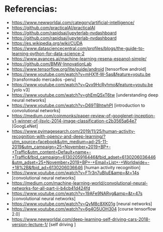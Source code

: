 # Referencias:
* https://www.newworldai.com/category/artificial-intelligence/
* https://github.com/practicalAI/practicalAI
* https://github.com/rapidsai/jupyterlab-nvdashboard
* https://github.com/rapidsai/jupyterlab-nvdashboard
* https://es.wikipedia.org/wiki/CUDA
* https://www.datasciencecentral.com/profiles/blogs/the-guide-to-learning-python-for-data-science-2
* https://www.avances.ai/machine-learning-resena-espanol-simple/
* https://github.com/BMW-InnovationLab
* https://www.tensorflow.org/lite/guide/android [tensorflow android]
* https://www.youtube.com/watch?v=mHX1f-W-5as&feature=youtu.be [transformado mercados -peru]
* https://www.youtube.com/watch?v=Qvx9HcRyhmo&feature=youtu.be [yolo v3]
* https://www.youtube.com/watch?v=ghEmQSxT6tw [understanding deep neural networks]
* https://www.youtube.com/watch?v=D69TBhtwhPI [introduction to convolutional networks]
* https://medium.com/coinmonks/paper-review-of-googlenet-inception-v1-winner-of-ilsvlc-2014-image-classification-c2b3565a64e7 [GoogLeNet]
* https://www.pyimagesearch.com/2019/11/25/human-activity-recognition-with-opencv-and-deep-learning/?utm_source=facebook&utm_medium=ad-25-11-2019&utm_campaign=25+November+2019+BP+-+Traffic&utm_content=Default+name+-+Traffic&fbid_campaign=6130205916446&fbid_adset=6130206036446&utm_adset=25+November+2019+BP+-+Email+List+-+Worldwide+-+18%2B&fbid_ad=6130206036646 [human activity recognition]
* https://www.youtube.com/watch?v=FTr3n7uBIuE&amp=&t=14s [convolutional neural networks]
* https://medium.com/machine-learning-world/convolutional-neural-networks-for-all-part-ii-b4cb41d424fd
* https://www.youtube.com/watch?v=19AFe9NARyg&amp=&t=47s [convolutional neural networks]
* https://www.youtube.com/watch?v=QyM8c8XK01g [neural networks]
* https://www.youtube.com/watch?v=6g4O5UOH304 [course tensorflow 2.0]
* https://www.newworldai.com/deep-learning-self-driving-cars-2018-version-lecture-1/ [self driving ]
